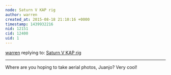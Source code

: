 ```yaml
---
node: Saturn V KAP rig
author: warren
created_at: 2015-08-18 21:10:16 +0000
timestamp: 1439932216
nid: 12151
cid: 12400
uid: 1
---
```




[warren](../profile/warren) replying to: [Saturn V KAP rig](../notes/Juanjo/08-17-2015/saturn-v-kap-rig)

----
Where are you hoping to take aerial photos, Juanjo? Very cool!